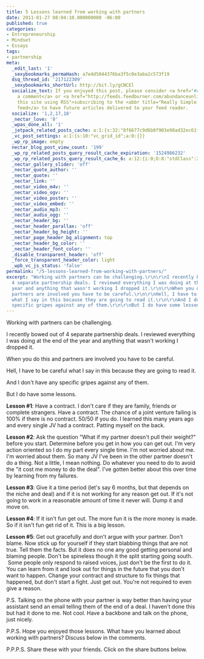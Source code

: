 ```yaml
---
title: 5 Lessons learned from working with partners
date: 2011-01-27 08:04:10.000000000 -06:00
published: true
categories:
- Entrepreneurship
- Mindset
- Essays
tags:
- partnership
meta:
  _edit_last: '1'
  _sexybookmarks_permaHash: a7e4d5044376ba3f5c0e3aba2c573f19
  dsq_thread_id: '217122309'
  _sexybookmarks_shortUrl: http://bit.ly/gCNCEl
  socialize_text: If you enjoyed this post, please consider <a href="#comments">leaving
    a comment</a> or <a href="http://feeds.feedburner.com/abundanceunlimited" title="Syndicate
    this site using RSS">subscribing to the <abbr title="Really Simple Syndication">RSS</abbr>
    feed</a> to have future articles delivered to your feed reader.
  socialize: '1,2,17,18'
  _nectar_love: '0'
  _wpas_done_all: '1'
  _jetpack_related_posts_cache: a:1:{s:32:"8f6677c9d6b0f903e98ad32ec61f8deb";a:2:{s:7:"expires";i:1470701498;s:7:"payload";a:3:{i:0;a:1:{s:2:"id";i:3649;}i:1;a:1:{s:2:"id";i:1034;}i:2;a:1:{s:2:"id";i:4954;}}}}
  _vc_post_settings: a:1:{s:10:"vc_grid_id";a:0:{}}
  _wp_rp_image: empty
  nectar_blog_post_view_count: '199'
  _wp_rp_related_posts_query_result_cache_expiration: '1524986232'
  _wp_rp_related_posts_query_result_cache_6: a:12:{i:0;O:8:"stdClass":2:{s:7:"post_id";s:4:"9312";s:5:"score";s:16:"73.2188702126339";}i:1;O:8:"stdClass":2:{s:7:"post_id";s:3:"260";s:5:"score";s:18:"24.393549417209655";}i:2;O:8:"stdClass":2:{s:7:"post_id";s:4:"1278";s:5:"score";s:18:"19.367552647572808";}i:3;O:8:"stdClass":2:{s:7:"post_id";s:3:"241";s:5:"score";s:18:"19.148676520484734";}i:4;O:8:"stdClass":2:{s:7:"post_id";s:3:"125";s:5:"score";s:18:"17.981258286452917";}i:5;O:8:"stdClass":2:{s:7:"post_id";s:3:"276";s:5:"score";s:18:"17.383898160076615";}i:6;O:8:"stdClass":2:{s:7:"post_id";s:4:"1201";s:5:"score";s:18:"15.997603798956723";}i:7;O:8:"stdClass":2:{s:7:"post_id";s:4:"4537";s:5:"score";s:18:"14.035945292938859";}i:8;O:8:"stdClass":2:{s:7:"post_id";s:3:"107";s:5:"score";s:18:"13.151664119250968";}i:9;O:8:"stdClass":2:{s:7:"post_id";s:4:"1034";s:5:"score";s:18:"11.765369758131078";}i:10;O:8:"stdClass":2:{s:7:"post_id";s:3:"783";s:5:"score";s:18:"11.765369758131078";}i:11;O:8:"stdClass":2:{s:7:"post_id";s:4:"6939";s:5:"score";s:18:"10.954439541909162";}}
  _nectar_gallery_slider: 'off'
  _nectar_quote_author: ''
  _nectar_quote: ''
  _nectar_link: ''
  _nectar_video_m4v: ''
  _nectar_video_ogv: ''
  _nectar_video_poster: ''
  _nectar_video_embed: ''
  _nectar_audio_mp3: ''
  _nectar_audio_ogg: ''
  _nectar_header_bg: ''
  _nectar_header_parallax: 'off'
  _nectar_header_bg_height: ''
  _nectar_page_header_bg_alignment: top
  _nectar_header_bg_color: ''
  _nectar_header_font_color: ''
  _disable_transparent_header: 'off'
  _force_transparent_header_color: light
  _wpb_vc_js_status: 'false'
permalink: "/5-lessons-learned-from-working-with-partners/"
excerpt: "Working with partners can be challenging.\r\n\r\nI recently bowed out of
  4 separate partnership deals. I reviewed everything I was doing at the end of the
  year and anything that wasn't working I dropped it.\r\n\r\nWhen you do this and
  partners are involved you have to be careful.\r\n\r\nHell, I have to be careful
  what I say in this because they are going to read it.\r\n\r\nAnd I don't have any
  specific gripes against any of them.\r\n\r\nBut I do have some lessons."
---
```

<p>Working with partners can be challenging.</p>
<p>I recently bowed out of 4 separate partnership deals. I reviewed everything I was doing at the end of the year and anything that wasn't working I dropped it.</p>
<p>When you do this and partners are involved you have to be careful.</p>
<p>Hell, I have to be careful what I say in this because they are going to read it.</p>
<p>And I don't have any specific gripes against any of them.</p>
<p>But I do have some lessons.</p>
<p><strong>Lesson #1</strong>: Have a contract. I don't care if they are family, friends or complete strangers. Have a contract. The chance of a joint venture failing is 100% if there is no contract. 50/50 if you do. I learned this many years ago and every single JV had a contract. Patting myself on the back.</p>
<p><strong>Lesson #2</strong>: Ask the question "What if my partner doesn't pull their weight?" before you start. Determine before you get in how you can get out. I'm very action oriented so I do my part every single time. I'm not worried about me. I'm worried about them. So many JV I've been in the other partner doesn't do a thing. Not a little, I mean nothing. Do whatever you need to do to avoid the "it cost me money to do the deal". I've gotten better about this over time by learning from my failures.</p>
<p><strong>Lesson #3</strong>: Give it a time period (let's say 6 months, but that depends on the niche and deal) and if it is not working for any reason get out. If it's not going to work in a reasonable amount of time it never will. Dump it and move on.</p>
<p><strong>Lesson #4</strong>: If it isn't fun get out. The more fun it is the more money is made. So if it isn't fun get rid of it. This is a big lesson.</p>
<p><strong>Lesson #5</strong>: Get out gracefully and don't argue with your partner. Don't blame. Now stick up for yourself if they start blabbing things that are not true. Tell them the facts. But it does no one any good getting personal and blaming people. Don't be spineless though it the split starting going south.  Some people only respond to raised voices, just don't be the first to do it. You can learn from it and look out for things in the future that you don't want to happen. Change your contract and structure to fix things that happened, but don't start a fight. Just get out. You're not required to even give a reason.</p>
<p>P.S. Talking on the phone with your partner is way better than having your assistant send an email telling them of the end of a deal. I haven't done this but had it done to me. Not cool. Have a backbone and talk on the phone, just nicely.</p>
<p>P.P.S. Hope you enjoyed those lessons. What have you learned about working with partners? Discuss below in the comments.</p>
<p>P.P.P.S. Share these with your friends. Click on the share buttons below.</p>
